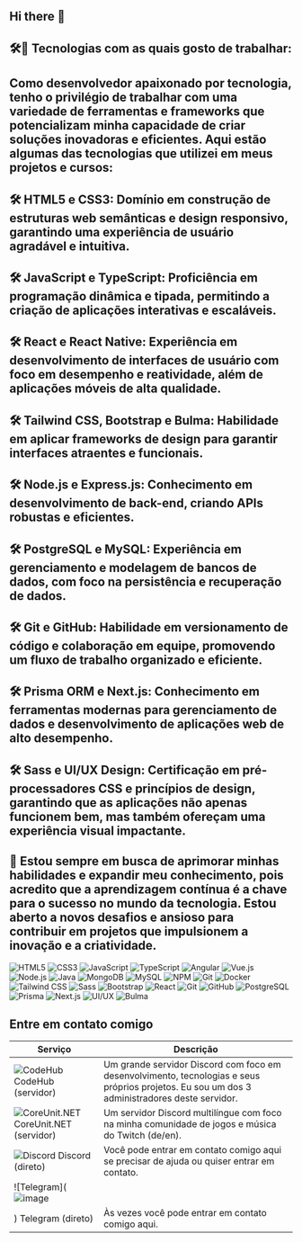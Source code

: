 ## Hi there 👋

## 🛠🚀 Tecnologias com as quais gosto de trabalhar:
## Como desenvolvedor apaixonado por tecnologia, tenho o privilégio de trabalhar com uma variedade de ferramentas e frameworks que potencializam minha capacidade de criar soluções inovadoras e eficientes. Aqui estão algumas das tecnologias que utilizei em meus projetos e cursos:

## 🛠 HTML5 e CSS3: Domínio em construção de estruturas web semânticas e design responsivo, garantindo uma experiência de usuário agradável e intuitiva.

## 🛠 JavaScript e TypeScript: Proficiência em programação dinâmica e tipada, permitindo a criação de aplicações interativas e escaláveis.

## 🛠 React e React Native: Experiência em desenvolvimento de interfaces de usuário com foco em desempenho e reatividade, além de aplicações móveis de alta qualidade.

## 🛠 Tailwind CSS, Bootstrap e Bulma: Habilidade em aplicar frameworks de design para garantir interfaces atraentes e funcionais.

## 🛠 Node.js e Express.js: Conhecimento em desenvolvimento de back-end, criando APIs robustas e eficientes.

## 🛠 PostgreSQL e MySQL: Experiência em gerenciamento e modelagem de bancos de dados, com foco na persistência e recuperação de dados.

## 🛠 Git e GitHub: Habilidade em versionamento de código e colaboração em equipe, promovendo um fluxo de trabalho organizado e eficiente.

## 🛠 Prisma ORM e Next.js: Conhecimento em ferramentas modernas para gerenciamento de dados e desenvolvimento de aplicações web de alto desempenho.

## 🛠 Sass e UI/UX Design: Certificação em pré-processadores CSS e princípios de design, garantindo que as aplicações não apenas funcionem bem, mas também ofereçam uma experiência visual impactante.

## 🚀 Estou sempre em busca de aprimorar minhas habilidades e expandir meu conhecimento, pois acredito que a aprendizagem contínua é a chave para o sucesso no mundo da tecnologia. Estou aberto a novos desafios e ansioso para contribuir em projetos que impulsionem a inovação e a criatividade.

![HTML5](https://img.shields.io/badge/HTML5-E34F26?style=for-the-badge&logo=html5&logoColor=white)
![CSS3](https://img.shields.io/badge/CSS3-1572B6?style=for-the-badge&logo=css3&logoColor=white)
![JavaScript](https://img.shields.io/badge/JavaScript-F7DF1E?style=for-the-badge&logo=javascript&logoColor=black)
![TypeScript](https://img.shields.io/badge/TypeScript-007ACC?style=for-the-badge&logo=typescript&logoColor=white)
![Angular](https://img.shields.io/badge/Angular-DD0031?style=for-the-badge&logo=angular&logoColor=white)
![Vue.js](https://img.shields.io/badge/Vue.js-4FC08D?style=for-the-badge&logo=vue.js&logoColor=white)
![Node.js](https://img.shields.io/badge/Node.js-339933?style=for-the-badge&logo=nodedotjs&logoColor=white)
![Java](https://img.shields.io/badge/Java-007396?style=for-the-badge&logo=java&logoColor=white)
![MongoDB](https://img.shields.io/badge/MongoDB-47A248?style=for-the-badge&logo=mongodb&logoColor=white)
![MySQL](https://img.shields.io/badge/MySQL-4479A1?style=for-the-badge&logo=mysql&logoColor=white)
![NPM](https://img.shields.io/badge/NPM-CB3837?style=for-the-badge&logo=npm&logoColor=white)
![Git](https://img.shields.io/badge/Git-F05032?style=for-the-badge&logo=git&logoColor=white)
![Docker](https://img.shields.io/badge/Docker-2496ED?style=for-the-badge&logo=docker&logoColor=white)
![Tailwind CSS](https://img.shields.io/badge/-Tailwind_CSS-38B2AC?style=for-the-badge&logo=tailwind-css&logoColor=white)
![Sass](https://img.shields.io/badge/-Sass-CC6699?style=for-the-badge&logo=sass&logoColor=white)
![Bootstrap](https://img.shields.io/badge/-Bootstrap-563D7C?style=for-the-badge&logo=bootstrap&logoColor=white)
![React](https://img.shields.io/badge/-React-61DAFB?style=for-the-badge&logo=react&logoColor=black)
![Git](https://img.shields.io/badge/-Git-F05032?style=for-the-badge&logo=git&logoColor=white)
![GitHub](https://img.shields.io/badge/-GitHub-181717?style=for-the-badge&logo=github&logoColor=white)
![PostgreSQL](https://img.shields.io/badge/-PostgreSQL-4169E1?style=for-the-badge&logo=postgresql&logoColor=white)
![Prisma](https://img.shields.io/badge/-Prisma-2D3748?style=for-the-badge&logo=prisma&logoColor=white)
![Next.js](https://img.shields.io/badge/-Next.js-000000?style=for-the-badge&logo=next.js&logoColor=white)
![UI/UX](https://img.shields.io/badge/-UI%2FUX-F1F1F1?style=for-the-badge&logo=figma&logoColor=black)
![Bulma](https://img.shields.io/badge/-Bulma-00D1B2?style=for-the-badge&logo=bulma&logoColor=white)

## Entre em contato comigo

| Serviço           | Descrição                                                  |
|-------------------|-----------------------------------------------------------|
| ![CodeHub](https://codehub_icon.png) CodeHub (servidor)  | Um grande servidor Discord com foco em desenvolvimento, tecnologias e seus próprios projetos. Eu sou um dos 3 administradores deste servidor. |
| ![CoreUnit.NET](https://coreunit_icon.png) CoreUnit.NET (servidor) | Um servidor Discord multilíngue com foco na minha comunidade de jogos e música do Twitch (de/en). |
| ![Discord](https://discord_icon.png) Discord (direto)     | Você pode entrar em contato comigo aqui se precisar de ajuda ou quiser entrar em contato. |
| ![Telegram](![image](https://github.com/user-attachments/assets/68bcb53d-f678-4b4b-b9fd-6aa6a40c061b)
) Telegram (direto)  | Às vezes você pode entrar em contato comigo aqui. |

